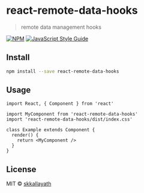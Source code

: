 # react-remote-data-hooks

> remote data management hooks

[![NPM](https://img.shields.io/npm/v/react-remote-data-hooks.svg)](https://www.npmjs.com/package/react-remote-data-hooks) [![JavaScript Style Guide](https://img.shields.io/badge/code_style-standard-brightgreen.svg)](https://standardjs.com)

## Install

```bash
npm install --save react-remote-data-hooks
```

## Usage

```tsx
import React, { Component } from 'react'

import MyComponent from 'react-remote-data-hooks'
import 'react-remote-data-hooks/dist/index.css'

class Example extends Component {
  render() {
    return <MyComponent />
  }
}
```

## License

MIT © [skkallayath](https://github.com/skkallayath)
